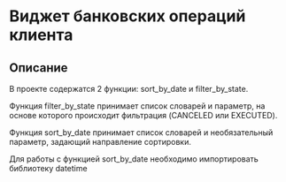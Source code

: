 # Виджет банковских операций клиента

## Описание
В проекте содержатся 2 функции: sort_by_date и filter_by_state. 

Функция filter_by_state принимает список словарей и параметр, на основе которого происходит фильтрация (CANCELED или EXECUTED).

Функция sort_by_date принимает список словарей и необязательный параметр, задающий направление сортировки. 

Для работы с функцией sort_by_date необходимо импортировать библиотеку datetime